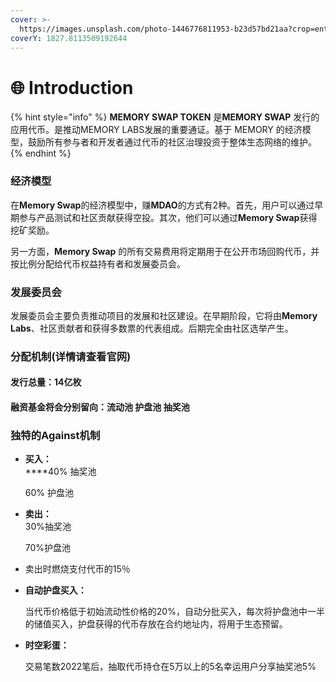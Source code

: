 ```yaml
---
cover: >-
  https://images.unsplash.com/photo-1446776811953-b23d57bd21aa?crop=entropy&cs=srgb&fm=jpg&ixid=MnwxOTcwMjR8MHwxfHNlYXJjaHw5fHxzcGFjZXxlbnwwfHx8fDE2NTIyOTk0MzA&ixlib=rb-1.2.1&q=85
coverY: 1827.8113509192644
---
```


# 🌐 Introduction

{% hint style="info" %}
**MEMORY SWAP TOKEN** 是**MEMORY SWAP** 发行的应用代币。是推动MEMORY LABS发展的重要通证。基于 MEMORY 的经济模型，鼓励所有参与者和开发者通过代币的社区治理投资于整体生态网络的维护。
{% endhint %}

### 经济模型

在**Memory Swap**的经济模型中，赚**MDAO**的方式有2种。首先，用户可以通过早期参与产品测试和社区贡献获得空投。其次，他们可以通过**Memory Swap**获得挖矿奖励。

另一方面，**Memory Swap** 的所有交易费用将定期用于在公开市场回购代币，并按比例分配给代币权益持有者和发展委员会。

### 发展委员会

发展委员会主要负责推动项目的发展和社区建设。在早期阶段，它将由**Memory Labs**、社区贡献者和获得多数票的代表组成。后期完全由社区选举产生。

### 分配机制(详情请查看官网)

#### 发行总量：14亿枚

#### 融资基金将会分别留向：流动池  护盘池  抽奖池&#x20;

####

### **独特的Against机制**

*   **买入：**\
    ****40% 抽奖池

    60% 护盘池
*   **卖出：**\
    30%抽奖池

    70%护盘池
* 卖出时燃烧支付代币的15％
*   **自动护盘买入：**

    当代币价格低于初始流动性价格的20%，自动分批买入，每次将护盘池中一半的储值买入，护盘获得的代币存放在合约地址内，将用于生态预留。
*   **时空彩蛋：**

    交易笔数2022笔后，抽取代币持仓在5万以上的5名幸运用户分享抽奖池5%
